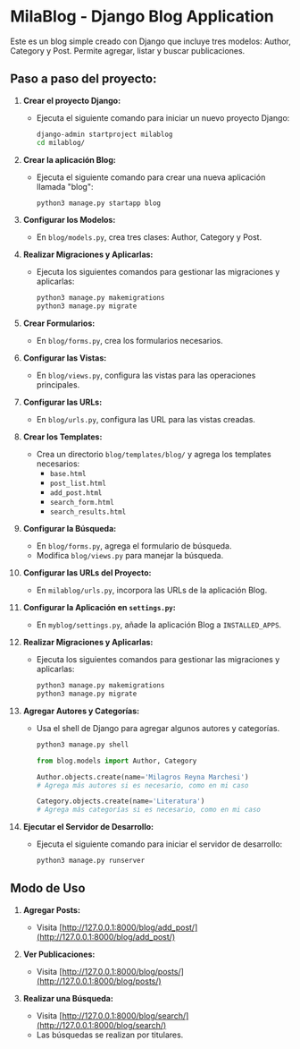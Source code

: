 # MilaBlog - Django Blog Application

Este es un blog simple creado con Django que incluye tres modelos: Author, Category y Post. Permite agregar, listar y buscar publicaciones.

## Paso a paso del proyecto:

1. **Crear el proyecto Django:**
   - Ejecuta el siguiente comando para iniciar un nuevo proyecto Django:
     ```bash
     django-admin startproject milablog
     cd milablog/
     ```

2. **Crear la aplicación Blog:**
   - Ejecuta el siguiente comando para crear una nueva aplicación llamada "blog":
     ```bash
     python3 manage.py startapp blog
     ```

3. **Configurar los Modelos:**
   - En `blog/models.py`, crea tres clases: Author, Category y Post.

4. **Realizar Migraciones y Aplicarlas:**
   - Ejecuta los siguientes comandos para gestionar las migraciones y aplicarlas:
     ```bash
     python3 manage.py makemigrations
     python3 manage.py migrate
     ```

5. **Crear Formularios:**
   - En `blog/forms.py`, crea los formularios necesarios.

6. **Configurar las Vistas:**
   - En `blog/views.py`, configura las vistas para las operaciones principales.

7. **Configurar las URLs:**
   - En `blog/urls.py`, configura las URL para las vistas creadas.

8. **Crear los Templates:**
   - Crea un directorio `blog/templates/blog/` y agrega los templates necesarios:
     - `base.html`
     - `post_list.html`
     - `add_post.html`
     - `search_form.html`
     - `search_results.html`

9. **Configurar la Búsqueda:**
   - En `blog/forms.py`, agrega el formulario de búsqueda.
   - Modifica `blog/views.py` para manejar la búsqueda.

10. **Configurar las URLs del Proyecto:**
    - En `milablog/urls.py`, incorpora las URLs de la aplicación Blog.

11. **Configurar la Aplicación en `settings.py`:**
    - En `myblog/settings.py`, añade la aplicación Blog a `INSTALLED_APPS`.

12. **Realizar Migraciones y Aplicarlas:**
    - Ejecuta los siguientes comandos para gestionar las migraciones y aplicarlas:
      ```bash
      python3 manage.py makemigrations
      python3 manage.py migrate
      ```

13. **Agregar Autores y Categorías:**
    - Usa el shell de Django para agregar algunos autores y categorías.
      ```bash
      python3 manage.py shell
      ```
      ```python
      from blog.models import Author, Category

      Author.objects.create(name='Milagros Reyna Marchesi')
      # Agrega más autores si es necesario, como en mi caso

      Category.objects.create(name='Literatura')
      # Agrega más categorías si es necesario, como en mi caso
      ```

14. **Ejecutar el Servidor de Desarrollo:**
    - Ejecuta el siguiente comando para iniciar el servidor de desarrollo:
      ```bash
      python3 manage.py runserver
      ```

## Modo de Uso

1. **Agregar Posts:**
   - Visita [http://127.0.0.1:8000/blog/add_post/](http://127.0.0.1:8000/blog/add_post/)

2. **Ver Publicaciones:**
   - Visita [http://127.0.0.1:8000/blog/posts/](http://127.0.0.1:8000/blog/posts/)

3. **Realizar una Búsqueda:**
   - Visita [http://127.0.0.1:8000/blog/search/](http://127.0.0.1:8000/blog/search/)
   - Las búsquedas se realizan por titulares.


